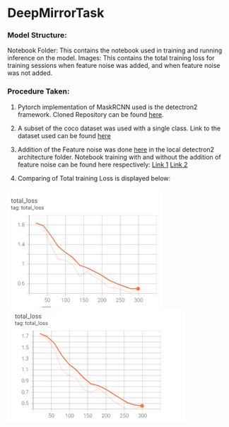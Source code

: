 # DeepMirrorTask

### Model Structure:

Notebook Folder: This contains the notebook used in training and running inference on the model.
Images: This contains the total training loss for training sessions when feature noise was added, and when feature noise was not added.


### Procedure Taken:

1) Pytorch implementation of MaskRCNN used is the detectron2 framework. Cloned Repository can be found [here](https://drive.google.com/drive/folders/13Rx9_MBTskwU5TsZXGHITu06SNQnqyo6?usp=sharing).

2) A subset of the coco dataset was used with a single class. Link to the dataset used can be found [here](https://drive.google.com/drive/folders/18Tf_K4bwFgPieSTxdP_Jqavv5ZhRWuTX?usp=sharing)

3) Addition of the Feature noise was done [here](https://drive.google.com/file/d/1YNlQWaL1a0UHPEHCXPASzTyORGy6a4HM/view?usp=sharing) in the local detectron2 architecture folder.
Notebook training with and without the addition of feature noise can be found here respectively: [Link 1](https://github.com/kene111/DeepMirrorTask/blob/main/NoteBooks/Deep_Mirror_ML_Task_Feature_Noise.ipynb)
[Link 2](https://github.com/kene111/DeepMirrorTask/blob/main/NoteBooks/Deep_Mirror_ML_Task_No_Feature_Noise.ipynb)

4) Comparing of Total training Loss is displayed below:



![Total Loss - With Feature Noise](images/Training_Loss_Feature_Noise.png)
![Total Loss - - Without Feature Noise](images/Training_Loss_No_Feature_Noise.png)
